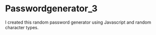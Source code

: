 # Passwordgenerator_3
I created this random password generator using Javascript and random character types.
